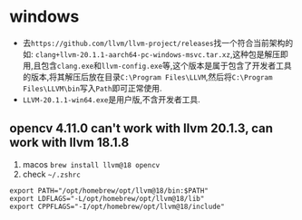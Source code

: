 # windows

- 去`https://github.com/llvm/llvm-project/releases`找一个符合当前架构的如: `clang+llvm-20.1.1-aarch64-pc-windows-msvc.tar.xz`,这种包是解压即用,且包含`clang.exe`和`llvm-config.exe`等,这个版本是属于包含了开发者工具的版本,将其解压后放在目录`C:\Program Files\LLVM`,然后将`C:\Program Files\LLVM\bin`写入`Path`即可正常使用.
- `LLVM-20.1.1-win64.exe`是用户版,不含开发者工具.

## opencv 4.11.0 can't work with llvm 20.1.3, can work with llvm 18.1.8

1. macos `brew install llvm@18 opencv`
2. check `~/.zshrc`

```
export PATH="/opt/homebrew/opt/llvm@18/bin:$PATH"
export LDFLAGS="-L/opt/homebrew/opt/llvm@18/lib"
export CPPFLAGS="-I/opt/homebrew/opt/llvm@18/include"
```
